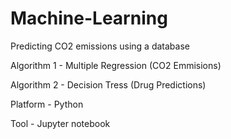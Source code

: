 # Machine-Learning

Predicting CO2 emissions using a database

Algorithm 1 - Multiple Regression (CO2 Emmisions)

Algorithm 2 - Decision Tress (Drug Predictions)

Platform - Python

Tool - Jupyter notebook
